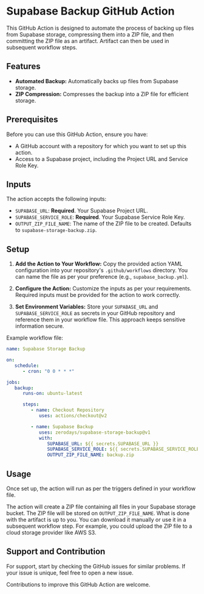 # Supabase Backup GitHub Action

This GitHub Action is designed to automate the process of backing up files from Supabase storage, compressing them into a ZIP file, and then committing the ZIP file as an artifact. 
Artifact can then be used in subsequent workflow steps.

## Features

- **Automated Backup:** Automatically backs up files from Supabase storage.
- **ZIP Compression:** Compresses the backup into a ZIP file for efficient storage.

## Prerequisites

Before you can use this GitHub Action, ensure you have:

- A GitHub account with a repository for which you want to set up this action.
- Access to a Supabase project, including the Project URL and Service Role Key.

## Inputs

The action accepts the following inputs:

- `SUPABASE_URL`: **Required**. Your Supabase Project URL.
- `SUPABASE_SERVICE_ROLE`: **Required**. Your Supabase Service Role Key.
- `OUTPUT_ZIP_FILE_NAME`: The name of the ZIP file to be created. Defaults to `supabase-storage-backup.zip`.

## Setup

1. **Add the Action to Your Workflow:**
   Copy the provided action YAML configuration into your repository's `.github/workflows` directory. You can name the file as per your preference (e.g., `supabase_backup.yml`).

2. **Configure the Action:**
   Customize the inputs as per your requirements. Required inputs must be provided for the action to work correctly.

3. **Set Environment Variables:**
   Store your `SUPABASE_URL` and `SUPABASE_SERVICE_ROLE` as secrets in your GitHub repository and reference them in your workflow file. This approach keeps sensitive information secure.

Example workflow file:

   ```yaml
   name: Supabase Storage Backup

   on:
      schedule:
         - cron: "0 0 * * *"

   jobs:
      backup:
         runs-on: ubuntu-latest

         steps:
            - name: Checkout Repository
               uses: actions/checkout@v2

            - name: Supabase Backup
               uses: zerodays/supabase-storage-backup@v1
               with:
                  SUPABASE_URL: ${{ secrets.SUPABASE_URL }}
                  SUPABASE_SERVICE_ROLE: ${{ secrets.SUPABASE_SERVICE_ROLE }}
                  OUTPUT_ZIP_FILE_NAME: backup.zip
   ```



## Usage

Once set up, the action will run as per the triggers defined in your workflow file. 

The action will create a ZIP file containing all files in your Supabase storage bucket. The ZIP file will be stored on `OUTPUT_ZIP_FILE_NAME`.
What is done with the artifact is up to you. You can download it manually or use it in a subsequent workflow step. For example, you could upload the ZIP file to a cloud storage provider like AWS S3.


## Support and Contribution

For support, start by checking the GitHub issues for similar problems. If your issue is unique, feel free to open a new issue.

Contributions to improve this GitHub Action are welcome.